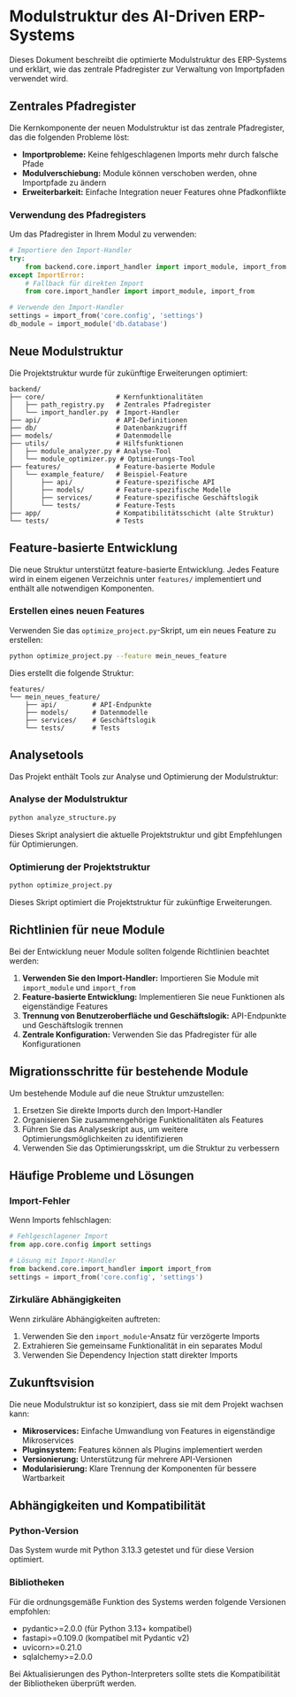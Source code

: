 # Modulstruktur des AI-Driven ERP-Systems

Dieses Dokument beschreibt die optimierte Modulstruktur des ERP-Systems und erklärt, wie das zentrale Pfadregister zur Verwaltung von Importpfaden verwendet wird.

## Zentrales Pfadregister

Die Kernkomponente der neuen Modulstruktur ist das zentrale Pfadregister, das die folgenden Probleme löst:

- **Importprobleme:** Keine fehlgeschlagenen Imports mehr durch falsche Pfade
- **Modulverschiebung:** Module können verschoben werden, ohne Importpfade zu ändern
- **Erweiterbarkeit:** Einfache Integration neuer Features ohne Pfadkonflikte

### Verwendung des Pfadregisters

Um das Pfadregister in Ihrem Modul zu verwenden:

```python
# Importiere den Import-Handler
try:
    from backend.core.import_handler import import_module, import_from
except ImportError:
    # Fallback für direkten Import
    from core.import_handler import import_module, import_from

# Verwende den Import-Handler
settings = import_from('core.config', 'settings')
db_module = import_module('db.database')
```

## Neue Modulstruktur

Die Projektstruktur wurde für zukünftige Erweiterungen optimiert:

```
backend/
├── core/                  # Kernfunktionalitäten
│   ├── path_registry.py   # Zentrales Pfadregister
│   └── import_handler.py  # Import-Handler
├── api/                   # API-Definitionen
├── db/                    # Datenbankzugriff
├── models/                # Datenmodelle
├── utils/                 # Hilfsfunktionen
│   ├── module_analyzer.py # Analyse-Tool
│   └── module_optimizer.py # Optimierungs-Tool
├── features/              # Feature-basierte Module
│   └── example_feature/   # Beispiel-Feature
│       ├── api/           # Feature-spezifische API
│       ├── models/        # Feature-spezifische Modelle
│       ├── services/      # Feature-spezifische Geschäftslogik
│       └── tests/         # Feature-Tests
├── app/                   # Kompatibilitätsschicht (alte Struktur)
└── tests/                 # Tests
```

## Feature-basierte Entwicklung

Die neue Struktur unterstützt feature-basierte Entwicklung. Jedes Feature wird in einem eigenen Verzeichnis unter `features/` implementiert und enthält alle notwendigen Komponenten.

### Erstellen eines neuen Features

Verwenden Sie das `optimize_project.py`-Skript, um ein neues Feature zu erstellen:

```bash
python optimize_project.py --feature mein_neues_feature
```

Dies erstellt die folgende Struktur:

```
features/
└── mein_neues_feature/
    ├── api/         # API-Endpunkte
    ├── models/      # Datenmodelle
    ├── services/    # Geschäftslogik
    └── tests/       # Tests
```

## Analysetools

Das Projekt enthält Tools zur Analyse und Optimierung der Modulstruktur:

### Analyse der Modulstruktur

```bash
python analyze_structure.py
```

Dieses Skript analysiert die aktuelle Projektstruktur und gibt Empfehlungen für Optimierungen.

### Optimierung der Projektstruktur

```bash
python optimize_project.py
```

Dieses Skript optimiert die Projektstruktur für zukünftige Erweiterungen.

## Richtlinien für neue Module

Bei der Entwicklung neuer Module sollten folgende Richtlinien beachtet werden:

1. **Verwenden Sie den Import-Handler:** Importieren Sie Module mit `import_module` und `import_from`
2. **Feature-basierte Entwicklung:** Implementieren Sie neue Funktionen als eigenständige Features
3. **Trennung von Benutzeroberfläche und Geschäftslogik:** API-Endpunkte und Geschäftslogik trennen
4. **Zentrale Konfiguration:** Verwenden Sie das Pfadregister für alle Konfigurationen

## Migrationsschritte für bestehende Module

Um bestehende Module auf die neue Struktur umzustellen:

1. Ersetzen Sie direkte Imports durch den Import-Handler
2. Organisieren Sie zusammengehörige Funktionalitäten als Features
3. Führen Sie das Analyseskript aus, um weitere Optimierungsmöglichkeiten zu identifizieren
4. Verwenden Sie das Optimierungsskript, um die Struktur zu verbessern

## Häufige Probleme und Lösungen

### Import-Fehler

Wenn Imports fehlschlagen:

```python
# Fehlgeschlagener Import
from app.core.config import settings

# Lösung mit Import-Handler
from backend.core.import_handler import import_from
settings = import_from('core.config', 'settings')
```

### Zirkuläre Abhängigkeiten

Wenn zirkuläre Abhängigkeiten auftreten:

1. Verwenden Sie den `import_module`-Ansatz für verzögerte Imports
2. Extrahieren Sie gemeinsame Funktionalität in ein separates Modul
3. Verwenden Sie Dependency Injection statt direkter Imports

## Zukunftsvision

Die neue Modulstruktur ist so konzipiert, dass sie mit dem Projekt wachsen kann:

- **Mikroservices:** Einfache Umwandlung von Features in eigenständige Mikroservices
- **Pluginsystem:** Features können als Plugins implementiert werden
- **Versionierung:** Unterstützung für mehrere API-Versionen
- **Modularisierung:** Klare Trennung der Komponenten für bessere Wartbarkeit

## Abhängigkeiten und Kompatibilität

### Python-Version
Das System wurde mit Python 3.13.3 getestet und für diese Version optimiert.

### Bibliotheken
Für die ordnungsgemäße Funktion des Systems werden folgende Versionen empfohlen:

- pydantic>=2.0.0 (für Python 3.13+ kompatibel)
- fastapi>=0.109.0 (kompatibel mit Pydantic v2)
- uvicorn>=0.21.0
- sqlalchemy>=2.0.0

Bei Aktualisierungen des Python-Interpreters sollte stets die Kompatibilität der Bibliotheken überprüft werden. 